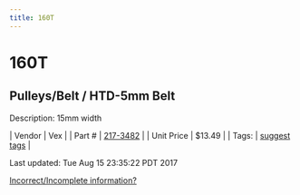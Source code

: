 ```yaml
---
title: 160T
---
```


# 160T
## Pulleys/Belt / HTD-5mm Belt
Description: 	15mm width 

| Vendor | Vex | 
| Part # | [217-3482](http://www.vexrobotics.com/vexpro/motion/belts-and-pulleys/htdbelts15.html) | 
| Unit Price | $13.49 | 
| Tags: | [suggest tags](https://docs.google.com/forms/d/e/1FAIpQLSeWyY8v3RgOty-MyWmh9U0iivNYN_molChYyS-0U-o-kOAv_g/viewform) | 

Last updated: Tue Aug 15 23:35:22 PDT 2017

 [Incorrect/Incomplete information?](https://docs.google.com/forms/d/e/1FAIpQLSeWyY8v3RgOty-MyWmh9U0iivNYN_molChYyS-0U-o-kOAv_g/viewform)